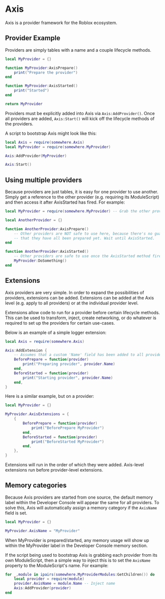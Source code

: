 # Axis

Axis is a provider framework for the Roblox ecosystem.

## Provider Example

Providers are simply tables with a name and a couple lifecycle methods.

```lua
local MyProvider = {}

function MyProvider:AxisPrepare()
	print("Prepare the provider")
end

function MyProvider:AxisStarted()
	print("Started")
end

return MyProvider
```

Providers must be explicitly added into Axis via `Axis:AddProvider()`. Once all providers are added, `Axis:Start()` will kick off the lifecycle methods of the providers.

A script to bootstrap Axis might look like this:

```lua
local Axis = require(somewhere.Axis)
local MyProvider = require(somewhere.MyProvider)

Axis:AddProvider(MyProvider)

Axis:Start()
```

## Using multiple providers

Because providers are just tables, it is easy for one provider to use another. Simply get a reference to the other provider (e.g. requiring its ModuleScript) and then access it after AxisStarted has fired. For example:

```lua
local MyProvider = require(somewhere.MyProvider) -- Grab the other provider

local AnotherProvider = {}

function AnotherProvider:AxisPrepare()
	-- Other providers are NOT safe to use here, because there's no guarantee
	-- that they have all been prepared yet. Wait until AxisStarted.
end

function AnotherProvider:AxisStarted()
	-- Other providers are safe to use once the AxisStarted method fires.
	MyProvider:DoSomething()
end
```

## Extensions

Axis providers are very simple. In order to expand the possibilities of providers, extensions can be added. Extensions can be added at the Axis level (e.g. apply to all providers) or at the individual provider level.

Extensions allow code to run for a provider before certain lifecycle methods. This can be used to transform, inject, create networking, or do whatever is required to set up the providers for certain use-cases.

Below is an example of a simple logger extension:

```lua
local Axis = require(somewhere.Axis)

Axis:AddExtension {
	-- Assumes that a custom 'Name' field has been added to all providers:
	BeforePrepare = function(provider)
		print("Preparing provider", provider.Name)
	end,
	BeforeStarted = function(provider)
		print("Starting provider", provider.Name)
	end,
}
```

Here is a similar example, but on a provider:

```lua
local MyProvider = {}

MyProvider.AxisExtensions = {
	{
		BeforePrepare = function(provider)
			print("BeforePrepare MyProvider")
		end,
		BeforeStarted = function(provider)
			print("BeforeStarted MyProvider")
		end,
	},
}
```

Extensions will run in the order of which they were added. Axis-level extensions run before provider-level extensions.

## Memory categories

Because Axis providers are started from one source, the default memory label within the Developer Console will appear the same for all providers. To solve this, Axis will automatically assign a memory category if the `AxisName` field is set.

```lua
local MyProvider = {}

MyProvider.AxisName = "MyProvider"
```

When MyProvider is prepared/started, any memory usage will show up within the MyProvider label in the Developer Console memory section.

If the script being used to bootstrap Axis is grabbing each provider from its own ModuleScript, then a simple way to inject this is to set the `AxisName` property to the ModuleScript's name. For example:

```lua
for _,module in ipairs(somewhere.MyProviderModules:GetChildren()) do
	local provider = require(module)
	provider.AxisName = module.Name -- Inject name
	Axis:AddProvider(provider)
end
```